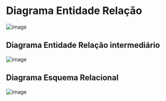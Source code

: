 # Diagrama Entidade Relação

![image](https://github.com/tads-cnat/trabalhos-voluntarios/assets/112009958/67592c09-d4da-4909-a6e4-f973bc34e0eb)

## Diagrama Entidade Relação intermediário

![image](https://github.com/tads-cnat/trabalhos-voluntarios/assets/112009958/aebbf95e-dac4-4c67-aeda-c20c25e7f0ef)

## Diagrama Esquema Relacional

![image](https://github.com/tads-cnat/qajuda/assets/112009958/6d0a17a3-ec18-415a-ab87-3b5069effac4)
